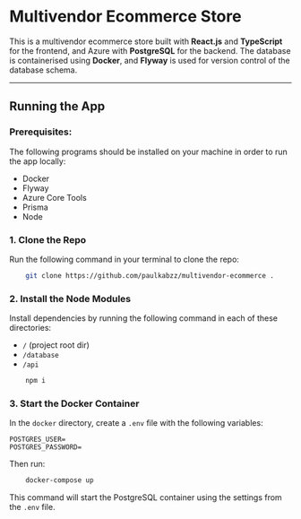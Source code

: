 # Multivendor Ecommerce Store

This is a multivendor ecommerce store built with **React.js** and **TypeScript** for the frontend, and Azure with **PostgreSQL** for the backend. The database is containerised using **Docker**, and **Flyway** is used for version control of the database schema.

---

## Running the App


### Prerequisites:

The following programs should be installed on your machine in order to run the app locally:
- Docker 
- Flyway
- Azure Core Tools
- Prisma 
- Node


### 1. Clone the Repo

Run the following command in your terminal to clone the repo:

``` bash
    git clone https://github.com/paulkabzz/multivendor-ecommerce .
```

### 2. Install the Node Modules

Install dependencies by running the following command in each of these directories:
- `/` (project root dir)
- `/database`
- `/api`

``` bash
    npm i
```

### 3. Start the Docker Container

In the `docker` directory, create a `.env` file with the following variables:

```
POSTGRES_USER=
POSTGRES_PASSWORD=
```

Then run:
```bash
    docker-compose up
```

This command will start the PostgreSQL container using the settings from the `.env` file.

